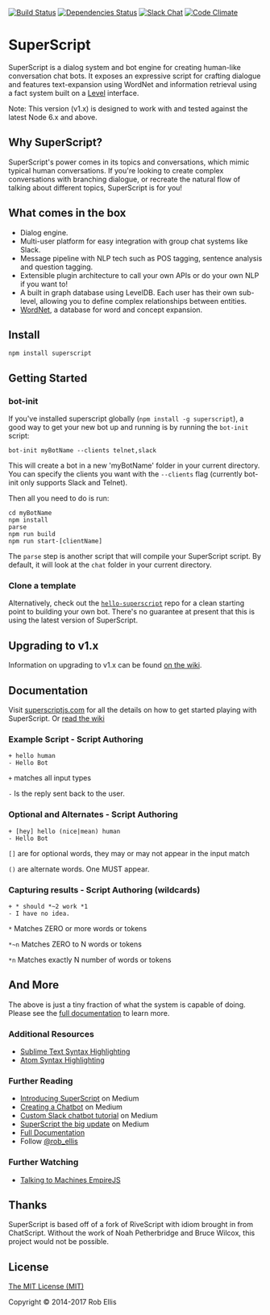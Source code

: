 [![Build Status](https://travis-ci.org/superscriptjs/superscript.svg?branch=master)](https://travis-ci.org/superscriptjs/superscript)
[![Dependencies Status](https://david-dm.org/superscriptjs/superscript.svg)](https://david-dm.org/superscriptjs/superscript)
[![Slack Chat](https://superscript-slackin.herokuapp.com/badge.svg)](https://superscript-slackin.herokuapp.com/)
[![Code Climate](https://codeclimate.com/github/silentrob/superscript/badges/gpa.svg)](https://codeclimate.com/github/silentrob/superscript)

# SuperScript

SuperScript is a dialog system and bot engine for creating human-like conversation chat bots. It exposes an expressive script for crafting dialogue and features text-expansion using WordNet and information retrieval using a fact system built on a [Level](https://github.com/Level/level) interface.

Note: This version (v1.x) is designed to work with and tested against the latest Node 6.x and above.

## Why SuperScript?

SuperScript's power comes in its topics and conversations, which mimic typical human conversations. If you're looking to create complex conversations with branching dialogue, or recreate the natural flow of talking about different topics, SuperScript is for you!

## What comes in the box

* Dialog engine.
* Multi-user platform for easy integration with group chat systems like Slack.
* Message pipeline with NLP tech such as POS tagging, sentence analysis and question tagging.
* Extensible plugin architecture to call your own APIs or do your own NLP if you want to!
* A built in graph database using LevelDB. Each user has their own sub-level, allowing you to define complex relationships between entities.
* [WordNet](http://wordnet.princeton.edu/), a database for word and concept expansion.

## Install

    npm install superscript

## Getting Started

### bot-init

If you've installed superscript globally (`npm install -g superscript`), a good way to get your new bot up and running is by running the `bot-init` script:

    bot-init myBotName --clients telnet,slack

This will create a bot in a new 'myBotName' folder in your current directory. You can specify the clients you want with the `--clients` flag (currently bot-init only supports Slack and Telnet).

Then all you need to do is run:

```
cd myBotName
npm install
parse
npm run build
npm run start-[clientName]
```

The `parse` step is another script that will compile your SuperScript script. By default, it will look at the `chat` folder in your current directory.

### Clone a template

Alternatively, check out the [`hello-superscript`](https://github.com/silentrob/hello-superscript) repo for a clean starting point to building your own bot. There's no guarantee at present that this is using the latest version of SuperScript.

## Upgrading to v1.x

Information on upgrading to v1.x can be found [on the wiki](https://github.com/superscriptjs/superscript/wiki/Upgrading_to_v1).

## Documentation

Visit [superscriptjs.com](http://superscriptjs.com) for all the details on how to get started playing with SuperScript. Or [read the wiki](https://github.com/superscriptjs/superscript/wiki)

### Example Script - Script Authoring

    + hello human
    - Hello Bot

`+` matches all input types

`-` Is the reply sent back to the user.


### Optional and Alternates - Script Authoring

    + [hey] hello (nice|mean) human
    - Hello Bot

`[]` are for optional words, they may or may not appear in the input match

`()` are alternate words. One MUST appear.

### Capturing results - Script Authoring (wildcards)

    + * should *~2 work *1
    - I have no idea.

`*` Matches ZERO or more words or tokens

`*~n` Matches ZERO to N words or tokens

`*n` Matches exactly N number of words or tokens


## And More

The above is just a tiny fraction of what the system is capable of doing. Please see the [full documentation](http://superscriptjs.com) to learn more.


### Additional Resources

* [Sublime Text Syntax Highlighting](https://github.com/mariusursache/superscript-sublimetext)
* [Atom Syntax Highlighting](https://github.com/DBozhinovski/language-superscript)

### Further Reading

* [Introducing SuperScript](https://medium.com/@rob_ellis/superscript-ce40e9720bef) on Medium
* [Creating a Chatbot](https://medium.com/@rob_ellis/creating-a-chat-bot-42861e6a2acd) on Medium
* [Custom Slack chatbot tutorial](https://medium.com/@rob_ellis/slack-superscript-rise-of-the-bots-bba8506a043c) on Medium
* [SuperScript the big update](https://medium.com/@rob_ellis/superscript-the-big-update-3fa8099ab89a) on Medium
* [Full Documentation](https://github.com/superscriptjs/superscript/wiki)
* Follow [@rob_ellis](https://twitter.com/rob_ellis)

### Further Watching

* [Talking to Machines EmpireJS](https://www.youtube.com/watch?v=uKqO6HCKSBg)

## Thanks

SuperScript is based off of a fork of RiveScript with idiom brought in from ChatScript. Without the work of Noah Petherbridge and Bruce Wilcox, this project would not be possible.

## License

[The MIT License (MIT)](LICENSE.md)

Copyright © 2014-2017 Rob Ellis
